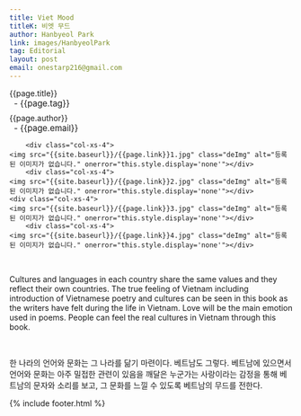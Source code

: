 ```yaml
---
title: Viet Mood
titleK: 비엣 무드
author: Hanbyeol Park
link: images/HanbyeolPark
tag: Editorial
layout: post
email: onestarp216@gmail.com
---	
```


<div class="container">

<div class="deDep">
{{page.title}}<br>
<p style="font-size:15px; margin:0px; padding:0px 0px 0px 8px; margin:0px 0px 8px 0px;">- {{page.tag}}</p>
{{page.author}}<br>
<p style="font-size:15px; margin:0px; padding:0px 0px 0px 8px;">- {{page.email}}</p>
</div>


<div class="row" class="imgcolor">
	
		<div class="col-xs-4">
	<img src="{{site.baseurl}}/{{page.link}}1.jpg" class="deImg" alt="등록된 이미지가 없습니다." onerror="this.style.display='none'"></div>
		<div class="col-xs-4">
	<img src="{{site.baseurl}}/{{page.link}}2.jpg" class="deImg" alt="등록된 이미지가 없습니다." onerror="this.style.display='none'"></div>
	<div class="col-xs-4">
	<img src="{{site.baseurl}}/{{page.link}}3.jpg" class="deImg" alt="등록된 이미지가 없습니다." onerror="this.style.display='none'"></div>
		<div class="col-xs-4">
	<img src="{{site.baseurl}}/{{page.link}}4.jpg" class="deImg" alt="등록된 이미지가 없습니다." onerror="this.style.display='none'"></div>
	
</div>
<br>

<div class="det lato">



Cultures and languages in each country share the same values and they reflect their own countries. The true feeling of Vietnam including introduction of Vietnamese poetry and cultures can be seen in this book as the writers have felt during the life in Vietnam. Love will be the main emotion used in poems. People can feel the real cultures in Vietnam through this book.



</div>

<br>

<div class="noto">

한 나라의 언어와 문화는 그 나라를 닮기 마련이다. 베트남도 그렇다. 
베트남에 있으면서 언어와 문화는 아주 밀접한 관련이 있음을 깨달은 누군가는 사랑이라는 감정을 통해 베트남의 문자와 소리를 보고, 그 문화를 느낄 수 있도록 베트남의 무드를 전한다.


</div>
{% include footer.html %} 